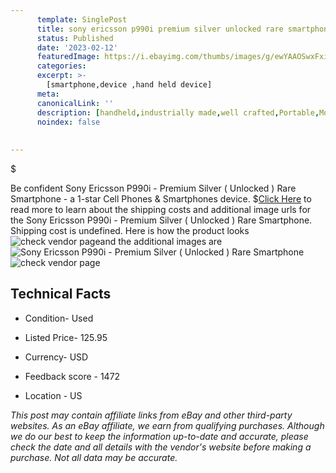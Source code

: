 ```yaml
---
      template: SinglePost
      title: sony ericsson p990i premium silver unlocked rare smartphone
      status: Published
      date: '2023-02-12'
      featuredImage: https://i.ebayimg.com/thumbs/images/g/ewYAAOSwxFxiUbop/s-l225.jpg
      categories: 
      excerpt: >-
        [smartphone,device ,hand held device]
      meta:
      canonicalLink: ''
      description: [handheld,industrially made,well crafted,Portable,Mobile,Compact,Convenient,Lightweight,Maneuverable,Man-portable,Miniature,Carriable,Hand-held,Light,Holdable,Transportable,Mobile device,Pocket-sized,On-the-go,Wireless,Cordless,Compact size,Convenient size, smartphone,device ,hand held device]
      noindex: false
      
        
---
```

$

Be confident Sony Ericsson P990i - Premium Silver ( Unlocked ) Rare Smartphone - a 1-star Cell Phones & Smartphones device.
$[Click Here](https://www.ebay.com/itm/285061118784?hash=item425ef77b40%3Ag%3AewYAAOSwxFxiUbop&mkevt=1&mkcid=1&mkrid=711-53200-19255-0&campid=%253CePNCampaignId%253E&customid=%253CreferenceId%253E&toolid=10049) to read more to learn about the shipping costs and additional image urls for the Sony Ericsson P990i - Premium Silver ( Unlocked ) Rare Smartphone. Shipping cost is undefined. Here is how the product looks ![check vendor page](https://i.ebayimg.com/thumbs/images/g/ewYAAOSwxFxiUbop/s-l225.jpg)and the additional images are![Sony Ericsson P990i - Premium Silver ( Unlocked ) Rare Smartphone](https://i.ebayimg.com/images/g/ewYAAOSwxFxiUbop/s-l1600.jpg)![check vendor page](https://origin-galleryplus.ebayimg.com/ws/web/285061118784_2_0_1/225x225.jpg,https://origin-galleryplus.ebayimg.com/ws/web/285061118784_3_0_1/225x225.jpg,https://origin-galleryplus.ebayimg.com/ws/web/285061118784_4_0_1/225x225.jpg,https://origin-galleryplus.ebayimg.com/ws/web/285061118784_5_0_1/225x225.jpg,https://origin-galleryplus.ebayimg.com/ws/web/285061118784_6_0_1/225x225.jpg,https://origin-galleryplus.ebayimg.com/ws/web/285061118784_7_0_1/225x225.jpg,https://origin-galleryplus.ebayimg.com/ws/web/285061118784_8_0_1/225x225.jpg,https://origin-galleryplus.ebayimg.com/ws/web/285061118784_9_0_1/225x225.jpg,https://origin-galleryplus.ebayimg.com/ws/web/285061118784_10_0_1/225x225.jpg,https://origin-galleryplus.ebayimg.com/ws/web/285061118784_11_0_1/225x225.jpg,https://origin-galleryplus.ebayimg.com/ws/web/285061118784_12_0_1/225x225.jpg)



 ## Technical Facts 



     
      

 - Condition- Used 


      

 - Listed Price- 125.95 


      

 - Currency- USD 


      

 - Feedback score - 1472 


      

 - Location - US 


      
      

 *_This post may contain affiliate links from eBay and other third-party websites. As an eBay affiliate, we earn from qualifying purchases. Although we do our best to keep the information up-to-date and accurate, please check the date and all details with the vendor's website before making a purchase. Not all data may be accurate._*







